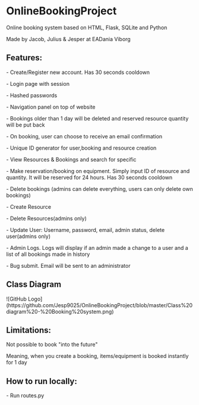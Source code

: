 <h1>OnlineBookingProject</h1>
<p>Online booking system based on HTML, Flask, SQLite and Python</p>
<p>Made by Jacob, Julius & Jesper at EADania Viborg</p>

<h2>Features:</h2>
<p>- Create/Register new account. Has 30 seconds cooldown</p>
<p>- Login page with session</p>
<p>- Hashed passwords</p>
<p>- Navigation panel on top of website</p>
<p>- Bookings older than 1 day will be deleted and reserved resource quantity will be put back</p>
<p>- On booking, user can choose to receive an email confirmation</p>
<p>- Unique ID generator for user,booking and resource creation</p>
<p>- View Resources & Bookings and search for specific</p>
<p>- Make reservation/booking on equipment. Simply input ID of resource and quantity. It will be reserved for 24 hours. Has 30 seconds cooldown</p>
<p>- Delete bookings (admins can delete everything, users can only delete own bookings)</p>
<p>- Create Resource</p>
<p>- Delete Resources(admins only)</p>
<p>- Update User: Username, password, email, admin status, delete user(admins only)</p>
<p>- Admin Logs. Logs will display if an admin made a change to a user and a list of all bookings made in history</p>
<p>- Bug submit. Email will be sent to an administrator</p>
<h2>Class Diagram</h2>
![GitHub Logo](https://github.com/Jesp9025/OnlineBookingProject/blob/master/Class%20diagram%20-%20Booking%20system.png)

<h2>Limitations:</h2>
<p>Not possible to book "into the future"</p>
<p>Meaning, when you create a booking, items/equipment is booked instantly for 1 day</p>

<h2>How to run locally:</h2>
<p>- Run routes.py</p>
